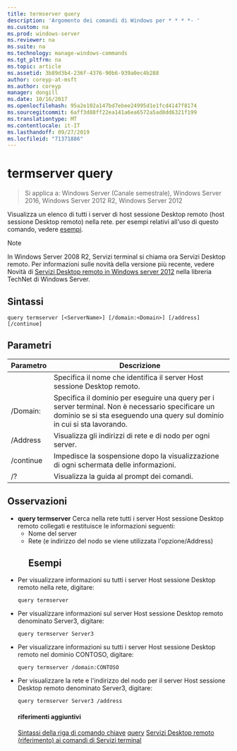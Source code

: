 ```yaml
---
title: termserver query
description: 'Argomento dei comandi di Windows per * * * *- '
ms.custom: na
ms.prod: windows-server
ms.reviewer: na
ms.suite: na
ms.technology: manage-windows-commands
ms.tgt_pltfrm: na
ms.topic: article
ms.assetid: 3b89d3b4-236f-4376-90b6-939a0ec4b288
author: coreyp-at-msft
ms.author: coreyp
manager: dongill
ms.date: 10/16/2017
ms.openlocfilehash: 95a2e102a147bd7ebee24995d1e1fcd4147f8174
ms.sourcegitcommit: 6aff3d88ff22ea141a6ea6572a5ad8dd6321f199
ms.translationtype: MT
ms.contentlocale: it-IT
ms.lasthandoff: 09/27/2019
ms.locfileid: "71371886"
---
```

# <a name="query-termserver"></a>termserver query

>Si applica a: Windows Server (Canale semestrale), Windows Server 2016, Windows Server 2012 R2, Windows Server 2012

Visualizza un elenco di tutti i server di host sessione Desktop remoto (host sessione Desktop remoto) nella rete.
per esempi relativi all'uso di questo comando, vedere [esempi](#BKMK_examples).
> [!NOTE]
> In Windows Server 2008 R2, Servizi terminal si chiama ora Servizi Desktop remoto. Per informazioni sulle novità della versione più recente, vedere Novità di [Servizi Desktop remoto in Windows server 2012](https://technet.microsoft.com/library/hh831527) nella libreria TechNet di Windows Server.
> ## <a name="syntax"></a>Sintassi
> ```
> query termserver [<ServerName>] [/domain:<Domain>] [/address] [/continue]
> ```
> ## <a name="parameters"></a>Parametri
> 
> |    Parametro     |                                                                        Descrizione                                                                         |
> |------------------|------------------------------------------------------------------------------------------------------------------------------------------------------------|
> |   <ServerName>   |                                               Specifica il nome che identifica il server Host sessione Desktop remoto.                                               |
> | /Domain:<Domain> | Specifica il dominio per eseguire una query per i server terminal. Non è necessario specificare un dominio se si sta eseguendo una query sul dominio in cui si sta lavorando. |
> |     /Address     |                                                  Visualizza gli indirizzi di rete e di nodo per ogni server.                                                  |
> |    /continue     |                                              Impedisce la sospensione dopo la visualizzazione di ogni schermata delle informazioni.                                               |
> |        /?        |                                                            Visualizza la guida al prompt dei comandi.                                                            |
> 
> ## <a name="remarks"></a>Osservazioni
> - **query termserver** Cerca nella rete tutti i server Host sessione Desktop remoto collegati e restituisce le informazioni seguenti:
>   - Nome del server
>   - Rete (e indirizzo del nodo se viene utilizzata l'opzione/Address)
>     ## <a name="BKMK_examples"></a>Esempi
> - Per visualizzare informazioni su tutti i server Host sessione Desktop remoto nella rete, digitare:
>   ```
>   query termserver
>   ```
> - Per visualizzare informazioni sul server Host sessione Desktop remoto denominato Server3, digitare:
>   ```
>   query termserver Server3
>   ```
> - Per visualizzare informazioni su tutti i server Host sessione Desktop remoto nel dominio CONTOSO, digitare:
>   ```
>   query termserver /domain:CONTOSO
>   ```
> - Per visualizzare la rete e l'indirizzo del nodo per il server Host sessione Desktop remoto denominato Server3, digitare:
>   ```
>   query termserver Server3 /address
>   ```
>   #### <a name="additional-references"></a>riferimenti aggiuntivi
>   [Sintassi della riga di comando chiave](command-line-syntax-key.md)
>   [query](query.md)
>   [Servizi Desktop remoto &#40;riferimento&#41; ai comandi di Servizi terminal](remote-desktop-services-terminal-services-command-reference.md)
